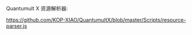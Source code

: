 Quantumult X 资源解析器:   

https://github.com/KOP-XIAO/QuantumultX/blob/master/Scripts/resource-parser.js


